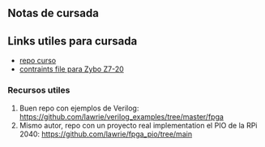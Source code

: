 ## Notas de cursada

## Links utiles para cursada
- [repo curso](https://github.com/fokerman/fpgaSoftcoreProgrammingCourse)
- [contraints file para Zybo Z7-20](https://github.com/Digilent/digilent-xdc/blob/master/Zybo-Z7-Master.xdc)


### Recursos utiles
1. Buen repo con ejemplos de Verilog: https://github.com/lawrie/verilog_examples/tree/master/fpga
2. Mismo autor, repo con un proyecto real implementation el PIO de la RPi 2040: https://github.com/lawrie/fpga_pio/tree/main